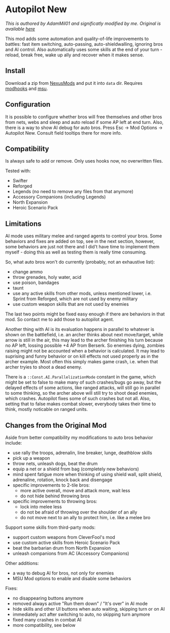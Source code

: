 # Autopilot New

*This is authored by AdamMil01 and significatly modified by me. Original is available [here][original]*

This mod adds some automation and quality-of-life improvements to battles: fast item switching, auto-passing, auto-shieldwalling, ignoring bros and AI control. Also automatically uses some skills at the end of your turn - reload, break free, wake up ally and recover when it makes sense.


## Install

Download a zip from [NexusMods][] and put it into `data` dir. Requires [modhooks][] and [msu][].


## Configuration

It is possible to configure whether bros will free themselves and other bros from nets, webs and sleep and auto reload if some AP left at end turn. Also, there is a way to show AI debug for auto bros. Press Esc -> Mod Options -> Autopilot New. Consult field tooltips there for more info.


## Compatibility

Is always safe to add or remove. Only uses hooks now, no overwritten files.

Tested with:
- Swifter
- Reforged
- Legends (no need to remove any files from that anymore)
- Accessory Companions (including Legends)
- North Expansion
- Heroic Scenario Pack


## Limitations

AI mode uses military melee and ranged agents to control your bros. Some behaviors and fixes are added on top, see in the next section, however, some behaviors are just not there and I did't have time to implement them myself - doing this as well as testing them is really time consuming.

So, what auto bros won't do currently (probably, not an exhaustive list):

- change ammo
- throw grenades, holy water, acid
- use poison, bandages
- taunt
- use any active skills from other mods, unless mentioned lower, i.e. Sprint from Reforged, which are not used by enemy military
- use custom weapon skills that are not used by enemies

The last two points might be fixed easy enough if there are behaviors in that mod. So contact me to add those to autopilot agent.

Another thing with AI is its evaluation happens in parallel to whatever is shown on the battlefield, i.e. an archer thinks about next move/target, while arrow is still in the air, this may lead to the archer finishing his turn because no AP left, lossing possible +4 AP from Berserk. So enemies dying, zombies raising might not be accounted when a behavior is calculated. It may lead to suprising and funny behavior or on kill effects not used properly as in the archer example. Most often this simply makes game crash, i.e. when that archer tryies to shoot a dead enemy.

There is a `::Const.AI.ParallelizationMode` constant in the game, which might be set to false to make many of such crashes/bugs go away, but the delayed effects of some actions, like ranged attacks, will still go in parallel to some thinking, so the archer above will still try to shoot dead enemies, which crashes. Autopilot fixes some of such crashes but not all. Also, setting that to false makes combat slower, everybody takes their time to think, mostly noticable on ranged units.


## Changes from the Original Mod

Aside from better compatibility my modifications to auto bros behavior include:

- use rally the troops, adrenalin, line breaker, lunge, deathblow skills
- pick up a weapon
- throw nets, unleash dogs, beat the drum
- equip a net or a shield from bag (completely new behaviors)
- mind spent fatigue more when thinking of using shield wall, split shield, adrenaline, rotation, knock back and disengage
- specific improvements to 2-tile bros:
    - more active overall, move and attack more, wait less
    - do not hide behind throwing bros
- specific improvements to throwing bros:
    - lock into melee less
    - do not be afraid of throwing over the shoulder of an ally
    - do not move next to an ally to protect him, i.e. like a melee bro

Support some skills from third-party mods:

- support custom weapons from CleverFool's mod
- use custom active skills from Heroic Scenario Pack
- beat the barbarian drum from North Expansion
- unleash companions from AC (Accessory Companions)

Other additions:

- a way to debug AI for bros, not only for enemies
- MSU Mod options to enable and disable some behaviors

Fixes:

- no disappearing buttons anymore
- removed always active "Run them down" / "It's over" in AI mode
- hide skills and other UI buttons when auto waiting, skipping turn or on AI
- immediately act after switching to auto, no skipping turn anymore
- fixed many crashes in combat AI
- more compatibility, see below


[NexusMods]: https://www.nexusmods.com/battlebrothers/mods/675
[modhooks]: https://www.nexusmods.com/battlebrothers/mods/42
[msu]: https://www.nexusmods.com/battlebrothers/mods/479
[original]: https://www.nexusmods.com/battlebrothers/mods/62
